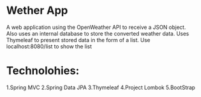 # Wether App

A web application using the OpenWeather API to receive a JSON object.
Also uses an internal database to store the converted weather data. 
Uses Thymeleaf to present stored data in the form of a list.
Use localhost:8080/list to show the list

# Technolohies:

1.Spring MVC
2.Spring Data JPA
3.Thymeleaf
4.Project Lombok
5.BootStrap
